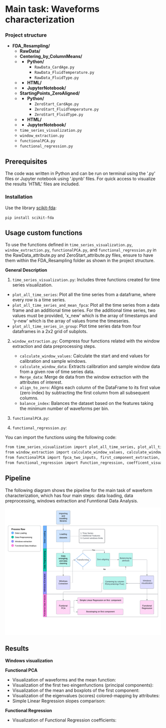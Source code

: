# Main task: Waveforms characterization

### Project structure

* **FDA_Resampling/**
  * **RawData/**
  * **Centering_by_ColumnMeans/**
  * * **Python/**
      * `RawData_CardAge.py`
      * `RawData_FluidTemperature.py`
      * `RawData_FluidType.py`
  * * **HTML/**
  * * **JupyterNotebook/**
  * **StartingPoints_ZeroAligned/**
  * * **Python/**
      * `ZeroStart_CardAge.py`
      * `ZeroStart_FluidTemperature.py`
      * `ZeroStart_FluidType.py`
  * * **HTML/**
  * * **JupyterNotebook/**
  * `time_series_visualization.py`
  * `window_extraction.py`
  * `functionalPCA.py`
  * `functional_regression.py`

## Prerequisites

The code was written in Python and can be run on terminal using the '.py' files or Jupyter notebook using '.ipynb' files. For quick access to visualize the results 'HTML' files are included. 

### Installation

Use the  library [scikit-fda](https://fda.readthedocs.io/en/latest/):

  `pip install scikit-fda`

## Usage custom functions

To use the functions defined in `time_series_visualization.py`, `window_extraction.py`, `functionalPCA.py`, and `functional_regression.py` in the RawData_attribute.py and ZeroStart_attribute.py files, ensure to have them within the FDA_Resampling folder as shown in the project structure.

**General Description**

1. `time_series_visualization.py`: Includes three functions created for time series visualization.

  * `plot_all_time_series`: Plot all the time series from a dataframe, where every row is a time series.
  * `plot_all_time_series_and_mean_fpca`: Plot all the time series from a data frame and an additional time series. For the additional time series, two values must be provided, 'x_new' which is the array of timestamps and 'y-new' which is the array of values frome the timeseries.
  * `plot_all_time_series_in_group`: Plot time series data from four dataframes in a 2x2 grid of subplots.

2. `window_extraction.py`: Compress four functions related with the window extraction and data preprocessing steps.
   
   * `calculate_window_values`: Calculate the start and end values for calibration and sample windows.
   * `calculate_window_data`: Extracts calibration and sample window data from a given row of time series data.
   * `Merge_data`: Merge de data from the window extraction with the attributes of interest.
   * `align_to_zero`: Aligns each column of the DataFrame to its first value (zero index) by subtracting the first column from all subsequent columns.
   * `balance_index`: Balances the dataset based on the features taking the minimum number of waveforms per bin.

4. `functionalPCA.py`:

5. `functional_regression.py`:

You can import the functions using the following code:

```bash
from time_series_visualization import plot_all_time_series, plot_all_time_series_and_mean_fpca, plot_all_time_series_in_group
from window_extraction import calculate_window_values, calculate_window_data, Merge_data, align_to_zero, balance_index
from functionalPCA import fpca_two_inputs, first_component_extraction, bootstrap, create_pc_scores_plots, visualize_regression
from functional_regression import Function_regression, coefficent_visualization
```

## Pipeline

The following diagram shows the pipeline for the main task of waveform characterization, which has four main steps: data loading, data preprocessing, windows extraction and Funntional Data Analysis.

![Pipeline](Images/Flowchart_FDA_Resampling_Final.png)

## Results

**Windows visualization**

**Functional PCA**

- Visualization of waveforms and the mean function:
- Visualization of the first two eingenfunctions (principal components):
- Visualization of the mean and boxplots of the first component:
- Visualization of the eigenvalues (scores) colored-mapping by attributes:
- Simple Linear Regression slopes comparison:

**Functional Regression**
- Visualization of Functional Regression coefficients:

